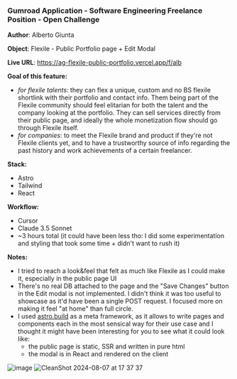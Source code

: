 ### Gumroad Application - Software Engineering Freelance Position - Open Challenge

**Author**: Alberto Giunta

**Object**: Flexile - Public Portfolio page + Edit Modal

**Live URL**: https://ag-flexile-public-portfolio.vercel.app/f/alb

**Goal of this feature:**

- _for flexile talents_: they can flex a unique, custom and no BS flexile shortlink with their portfolio and contact info. Them being part of the Flexile community should feel elitarian for both the talent and the company looking at the portfolio. They can sell services directly from their public page, and ideally the whole monetization flow should go through Flexile itself.
- _for companies_: to meet the Flexile brand and product if they're not Flexile clients yet, and to have a trustworthy source of info regarding the past history and work achievements of a certain freelancer.

**Stack:**

- Astro
- Tailwind
- React

**Workflow:**

- Cursor
- Claude 3.5 Sonnet
- ~3 hours total (it could have been less tho: I did some experimentation and styling that took some time + didn't want to rush it)

**Notes:**

- I tried to reach a look&feel that felt as much like Flexile as I could make it, especially in the public page UI
- There's no real DB attached to the page and the "Save Changes" button in the Edit modal is not implemented. I didn't think it was too useful to showcase as it'd have been a single POST request. I focused more on making it feel "at home" than full circle.
- I used [astro.build](https://astro.build/) as a meta framework, as it allows to write pages and components each in the most sensical way for their use case and I thought it might have been interesting for you to see what it could look like:
  - the public page is static, SSR and written in pure html
  - the modal is in React and rendered on the client

![image](https://github.com/user-attachments/assets/409ba0bb-82e0-4c36-b844-c005d95e6161)
![CleanShot 2024-08-07 at 17 37 37](https://github.com/user-attachments/assets/d88a4cbd-5046-4755-b317-91427a47d534)
